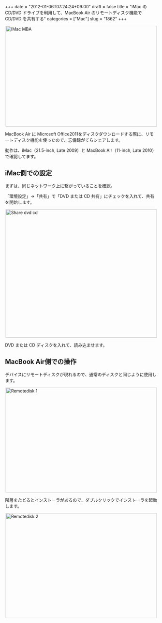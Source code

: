 +++
date = "2012-01-06T07:24:24+09:00"
draft = false
title = "iMac の CD/DVD ドライブを利用して、MacBook Air のリモートディスク機能で CD/DVD を共有する"
categories = ["Mac"]
slug = "1862"
+++

<img style="display:block; margin-left:auto; margin-right:auto;" src="/images/2012/01/iMac_MBA.jpg" alt="IMac MBA" title="iMac_MBA.JPG" border="0" width="500" height="332" />

MacBook Air に Microsoft Office2011をディスクダウンロードする際に、リモートディスク機能を使ったので、忘備録がてらシェアします。

動作は、iMac（21.5-inch, Late 2009）と MacBook Air（11-inch, Late 2010）で確認してます。

<h2>iMac側での設定</h2>

まずは、同じネットワーク上に繋がっていることを確認。

「環境設定」→「共有」で「DVD または CD 共有」にチェックを入れて、共有を開始します。

<img style="display:block; margin-left:auto; margin-right:auto;" src="/images/2012/01/share_dvd_cd.png" alt="Share dvd cd" title="share_dvd_cd.png" border="0" width="500" height="423" />

DVD または CD ディスクを入れて、読み込ませます。

<h2>MacBook Air側での操作</h2>

デバイスにリモートディスクが現れるので、通常のディスクと同じように使用します。

<img style="display:block; margin-left:auto; margin-right:auto;" src="/images/2012/01/remotedisk_1.png" alt="Remotedisk 1" title="remotedisk_1.png" border="0" width="500" height="346" />

階層をたどるとインストーラがあるので、ダブルクリックでインストーラを起動します。

<img style="display:block; margin-left:auto; margin-right:auto;" src="/images/2012/01/remotedisk_2.png" alt="Remotedisk 2" title="remotedisk_2.png" border="0" width="500" height="346" />
